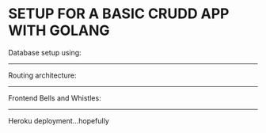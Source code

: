 # SETUP FOR A BASIC CRUDD APP WITH GOLANG

Database setup using:


--------------------------
Routing architecture:



--------------------------
Frontend Bells and Whistles:


---------------------------

Heroku deployment...hopefully
